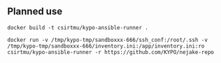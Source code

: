 ## Planned use

`docker build -t csirtmu/kypo-ansible-runner .` 

`docker run -v /tmp/kypo-tmp/sandboxxx-666/ssh_conf:/root/.ssh -v /tmp/kypo-tmp/sandboxxx-666/inventory.ini:/app/inventory.ini:ro csirtmu/kypo-ansible-runner -r https://github.com/KYPO/nejake-repo`